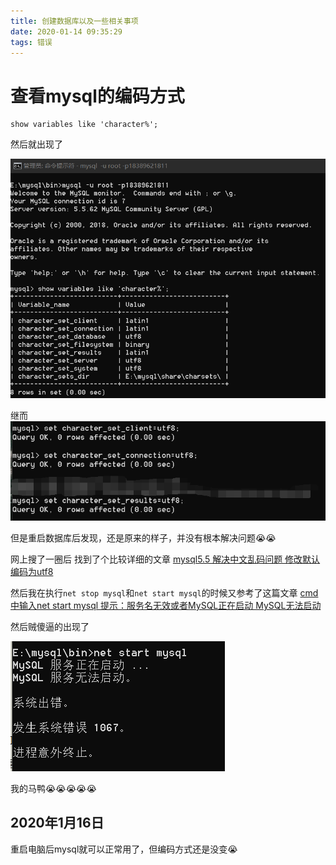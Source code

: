 ```yaml
---
title: 创建数据库以及一些相关事项
date: 2020-01-14 09:35:29
tags: 错误
---
```

# 查看mysql的编码方式
```
show variables like 'character%';
```
然后就出现了
<!--more-->
![](创建数据库以及一些相关事项/1.png)

继而
![](创建数据库以及一些相关事项/4.png)

但是重启数据库后发现，还是原来的样子，并没有根本解决问题😭😭

网上搜了一圈后 找到了个比较详细的文章 
[mysql5.5 解决中文乱码问题 修改默认编码为utf8](https://blog.csdn.net/ghyg525/article/details/71637032)

然后我在执行`net stop mysql`和`net start mysql`的时候又参考了这篇文章
[cmd中输入net start mysql 提示：服务名无效或者MySQL正在启动 MySQL无法启动](https://www.cnblogs.com/ivy-zheng/p/11088644.html)

然后贼傻逼的出现了

![](创建数据库以及一些相关事项/3.png)

我的马鸭😭😭😭😭😭

## 2020年1月16日

重启电脑后mysql就可以正常用了，但编码方式还是没变😭



